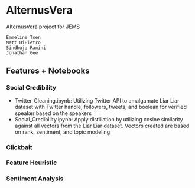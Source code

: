 # AlternusVera
AlternusVera project for JEMS

	Emmeline Tsen
	Matt DiPietro
	Sindhuja Ramini
	Jonathan Gee

Features + Notebooks
----
### Social Credibility
- Twitter_Cleaning.ipynb: Utilizing Twitter API to amalgamate Liar Liar dataset with Twitter handle, followers, tweets, and boolean for verified speaker based on the speakers
- Social_Credibility.ipynb: Apply distillation by utilizing cosine similarity against all vectors from the Liar Liar dataset. Vectors created are based on rank, sentiment, and topic modeling  
### Clickbait
### Feature Heuristic
### Sentiment Analysis
